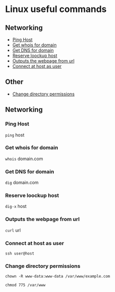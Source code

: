 # Linux useful commands

## Networking

- [Ping Host](#ping-host)
- [Get whois for domain](#get-whois-for-domain)
- [Get DNS for domain](#get-dns-for-domain)
- [Reserve loockup host](#reserve-loockup-host)
- [Outputs the webpage from url](#outputs-the-webpage-from-url)
- [Connect at host as user](#connect-at-host-as-user)

## Other

- [Change directory permissions](#change-directory-permissions)

## Networking

### Ping Host

`ping` host

### Get whois for domain

`whois` domain.com

### Get DNS for domain

`dig` domain.com

### Reserve loockup host

`dig-x` host

### Outputs the webpage from url

`curl` url

### Connect at host as user

`ssh user@host`

### Change directory permissions

`chown -R www-data:www-data /var/www/example.com`

`chmod 775 /var/www`
